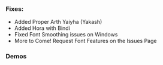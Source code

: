 ### Fixes:
- Added Proper Arth Yaiyha (Yakash)
- Added Hora with Bindi
- Fixed Font Smoothing issues on Windows
- More to Come! Request Font Features on the Issues Page

### Demos

